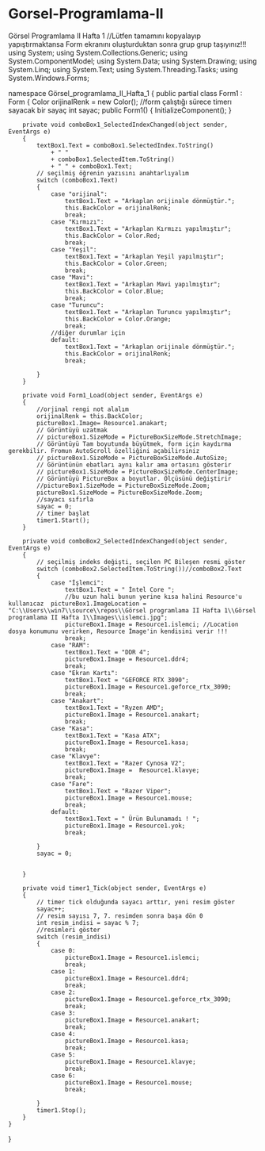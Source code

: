 # Gorsel-Programlama-II
Görsel Programlama II Hafta 1
//Lütfen tamamını kopyalayıp yapıştırmaktansa Form ekranını oluşturduktan sonra grup grup taşıyınız!!!
using System;
using System.Collections.Generic;
using System.ComponentModel;
using System.Data;
using System.Drawing;
using System.Linq;
using System.Text;
using System.Threading.Tasks;
using System.Windows.Forms;

namespace Görsel_programlama_II_Hafta_1
{
    public partial class Form1 : Form
    {
        Color orijinalRenk = new Color();
        //form çalıştığı sürece timerı sayacak bir sayaç
        int sayac;
        public Form1()
        {
            InitializeComponent();
        }

        private void comboBox1_SelectedIndexChanged(object sender, EventArgs e)
        {
            textBox1.Text = comboBox1.SelectedIndex.ToString()
                + " "
                + comboBox1.SelectedItem.ToString()
                + " " + comboBox1.Text;
            // seçilmiş öğrenin yazısını anahtarlıyalım 
            switch (comboBox1.Text)
            {
                case "orijinal":
                    textBox1.Text = "Arkaplan orijinale dönmüştür.";
                    this.BackColor = orijinalRenk;
                    break;
                case "Kırmızı":
                    textBox1.Text = "Arkaplan Kırmızı yapılmıştır";
                    this.BackColor = Color.Red;
                    break;
                case "Yeşil":
                    textBox1.Text = "Arkaplan Yeşil yapılmıştır";
                    this.BackColor = Color.Green;
                    break;
                case "Mavi":
                    textBox1.Text = "Arkaplan Mavi yapılmıştır";
                    this.BackColor = Color.Blue;
                    break;
                case "Turuncu":
                    textBox1.Text = "Arkaplan Turuncu yapılmıştır";
                    this.BackColor = Color.Orange;
                    break;
                //diğer durumlar için
                default:
                    textBox1.Text = "Arkaplan orijinale dönmüştür.";
                    this.BackColor = orijinalRenk;
                    break;
                    
            }
        }

        private void Form1_Load(object sender, EventArgs e)
        {
            //orjinal rengi not alalım
            orijinalRenk = this.BackColor;
            pictureBox1.Image= Resource1.anakart;
            // Görüntüyü uzatmak
            // pictureBox1.SizeMode = PictureBoxSizeMode.StretchImage;
            // Görüntüyü Tam boyutunda büyütmek, form için kaydırma gerekbilir. Fromun AutoScroll özelliğini açabilirsiniz
            // pictureBox1.SizeMode = PictureBoxSizeMode.AutoSize;
            // Görüntünün ebatları aynı kalır ama ortasını gösterir
            // pictureBox1.SizeMode = PictureBoxSizeMode.CenterImage;
            // Görüntüyü PictureBox a boyutlar. Ölçüsünü değiştirir
            //pictureBox1.SizeMode = PictureBoxSizeMode.Zoom;
            pictureBox1.SizeMode = PictureBoxSizeMode.Zoom;
            //sayacı sıfırla
            sayac = 0;
            // timer başlat
            timer1.Start();
        }

        private void comboBox2_SelectedIndexChanged(object sender, EventArgs e)
        {
            // seçilmiş indeks değişti, seçilen PC Bileşen resmi göster
            switch (comboBox2.SelectedItem.ToString())//comboBox2.Text
            {
                case "İşlemci":
                    textBox1.Text = " İntel Core ";
                    //bu uzun hali bunun yerine kısa halini Resource'u kullanıcaz  pictureBox1.ImageLocation = "C:\\Users\\win7\\source\\repos\\Görsel programlama II Hafta 1\\Görsel programlama II Hafta 1\\Images\\islemci.jpg";
                    pictureBox1.Image = Resource1.islemci; //Location dosya konumunu verirken, Resource İmage'in kendisini verir !!!
                    break;
                case "RAM":
                    textBox1.Text = "DDR 4";
                    pictureBox1.Image = Resource1.ddr4;
                    break;
                case "Ekran Kartı":
                    textBox1.Text = "GEFORCE RTX 3090";
                    pictureBox1.Image = Resource1.geforce_rtx_3090;
                    break;
                case "Anakart":
                    textBox1.Text = "Ryzen AMD";
                    pictureBox1.Image = Resource1.anakart;
                    break;
                case "Kasa":
                    textBox1.Text = "Kasa ATX";
                    pictureBox1.Image = Resource1.kasa;
                    break;
                case "Klavye":
                    textBox1.Text = "Razer Cynosa V2";
                    pictureBox1.Image =  Resource1.klavye;
                    break;
                case "Fare":
                    textBox1.Text = "Razer Viper";
                    pictureBox1.Image = Resource1.mouse;
                    break;
                default:
                    textBox1.Text = " Ürün Bulunamadı ! ";
                    pictureBox1.Image = Resource1.yok;
                    break;
                    
            }
            sayac = 0;
           
            
        }

        private void timer1_Tick(object sender, EventArgs e)
        {
            // timer tick olduğunda sayacı arttır, yeni resim göster
            sayac++;
            // resim sayısı 7, 7. resimden sonra başa dön 0
            int resim_indisi = sayac % 7;
            //resimleri göster
            switch (resim_indisi)
            {
                case 0:
                    pictureBox1.Image = Resource1.islemci;
                    break;
                case 1:
                    pictureBox1.Image = Resource1.ddr4;
                    break;
                case 2:
                    pictureBox1.Image = Resource1.geforce_rtx_3090;
                    break;
                case 3:
                    pictureBox1.Image = Resource1.anakart;
                    break;
                case 4:
                    pictureBox1.Image = Resource1.kasa;
                    break;
                case 5:
                    pictureBox1.Image = Resource1.klavye;
                    break;
                case 6:
                    pictureBox1.Image = Resource1.mouse;
                    break;

            }
            timer1.Stop();
        }
    }

}
